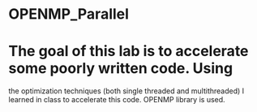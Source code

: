 # OPENMP_Parallel
# The goal of this lab is to accelerate some poorly written code. Using
the optimization techniques (both single threaded and multithreaded) I learned in class to accelerate
this code. OPENMP library is used.
